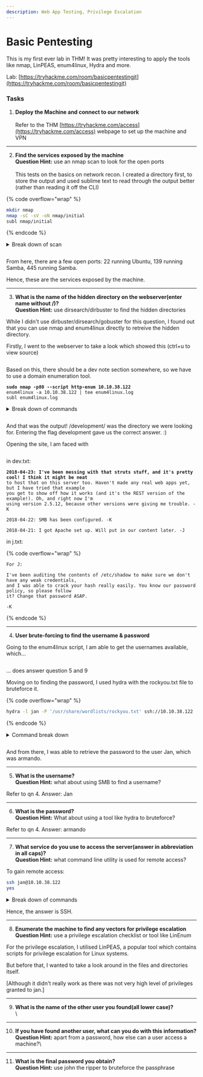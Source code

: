 ```yaml
---
description: Web App Testing, Privilege Escalation
---
```


# Basic Pentesting

This is my first ever lab in THM! It was pretty interesting to apply the tools like nmap, LinPEAS, enum4linux, Hydra and more.&#x20;

Lab: [https://tryhackme.com/room/basicpentestingjt](https://tryhackme.com/room/basicpentestingjt)



### Tasks

1. **Deploy the Machine and connect to our network**\
   \
   Refer to the THM [https://tryhackme.com/access](https://tryhackme.com/access) webpage to set up the machine and VPN

***

2. **Find the services exposed by the machine**\
   **Question Hint:** use an nmap scan to look for the open ports\
   \
   This tests on the basics on network recon. I created a directory first, to store the output and used sublime text to read through the output better (rather than reading it off the CLI)

{% code overflow="wrap" %}
```sh
mkdir nmap
nmap -sC -sV -oN nmap/initial
subl nmap/initial
```
{% endcode %}

<details>

<summary>Break down of scan</summary>

\-sC runs a set of default scripts against open ports to tdetermine if there are known vulnerabilities or misconfigurations that we can use

\-sV probes all open ports it finds, determining if we are able to get the service version information. This allows us in identifying potential vulnerabilities associated with the version of that service

\-oN just specifies the output format and file for scan results (initial will be the file within the directory "nmap" here)

</details>

<figure><img src="../../.gitbook/assets/image (24).png" alt=""><figcaption></figcaption></figure>

From here, there are a few open ports: 22 running Ubuntu, 139 running Samba, 445 running Samba.&#x20;

Hence, these are the services exposed by the machine.

***

3. **What is the name of the hidden directory on the webserver(enter name without /)?**\
   **Question Hint:** use dirsearch/dirbuster to find the hidden directories

While I didn't use dirbuster/dirsearch/gobuster for this question, I found out that you can use nmap and enum4linux directly to retreive the hidden directory.



Firstly, I went to the webserver to take a look which showed this (ctrl+u to view source)

<figure><img src="../../.gitbook/assets/image (34).png" alt=""><figcaption></figcaption></figure>

Based on this, there should be a dev note section somewhere, so we have to use a domain enumeration tool.&#x20;

<pre class="language-sh" data-overflow="wrap"><code class="lang-sh"><strong>sudo nmap -p80 --script http-enum 10.10.38.122
</strong>enum4linux -a 10.10.38.122 | tee enum4linux.log
subl enum4linux.log
</code></pre>

<details>

<summary>Break down of commands</summary>

sudo nmap -p80 http-enum 10.10.38.122

* This command uses nmap with elevated privileges (sudo) to scan the target IP.
* \--script http-enum instructs nmap to use the http-enum script which is for information gathering for HTTP services
* \-p80 specifies port 80, which is for HTTP traffic.

&#x20;enum4linux -a 10.10.38.122 | tee enum4linux.log

* This utilises the enum4linux tool to perform enuneration on the target.
* \-a specifies "all", for a comprehensive scan to gather as much information as possible.
* I used | tee enum4linux.log to redirect the output to console and saving it to the log file as it got pretty long and messy.

&#x20;subl enum4linux.log

* used sublime text to open the log file in it.

</details>

<figure><img src="../../.gitbook/assets/image (30).png" alt=""><figcaption></figcaption></figure>

And that was the output! /development/ was the directory we were looking for. Entering the flag development gave us the correct answer. :)



Opening the site, I am faced with&#x20;

<figure><img src="../../.gitbook/assets/image (33).png" alt=""><figcaption></figcaption></figure>

in dev.txt:

<pre data-overflow="wrap"><code><strong>2018-04-23: I've been messing with that struts stuff, and it's pretty cool! I think it might be neat
</strong>to host that on this server too. Haven't made any real web apps yet, but I have tried that example
you get to show off how it works (and it's the REST version of the example!). Oh, and right now I'm
using version 2.5.12, because other versions were giving me trouble. -K

2018-04-22: SMB has been configured. -K

2018-04-21: I got Apache set up. Will put in our content later. -J
</code></pre>



in j.txt:&#x20;

{% code overflow="wrap" %}
```
For J:

I've been auditing the contents of /etc/shadow to make sure we don't have any weak credentials,
and I was able to crack your hash really easily. You know our password policy, so please follow
it? Change that password ASAP.

-K
```
{% endcode %}

***

4. **User brute-forcing to find the username & password**

Going to the enum4linux script, I am able to get the usernames available, which...

<figure><img src="../../.gitbook/assets/image (3).png" alt=""><figcaption></figcaption></figure>

... does answer question 5 and 9

Moving on to finding the password, I used hydra with the rockyou.txt file to bruteforce it.

{% code overflow="wrap" %}
```sh
hydra -l jan -P '/usr/share/wordlists/rockyou.txt' ssh://10.10.38.122

```
{% endcode %}

<details>

<summary>Command break down</summary>

hydra -l jan -P '/usr/share/wordlists/rockyou.txt' ssh://10.10.38.122

* uses hydra (network login cracker) tool to brute-force a SSH server running on the IP address.
* \-l specifies user to be tested as "jan"
* \-P provides path to password list file which is a rockyou.txt wordlist that contains a collection of commonly used passwords.
* ssh://10.10.38.122 - SSH is the target protocol and IP to attack is 10.10.38.122



</details>

<figure><img src="../../.gitbook/assets/image (31).png" alt=""><figcaption></figcaption></figure>

And from there, I was able to retrieve the password to the user Jan, which was armando.

***

5. **What is the username?**\
   **Question Hint:** what about using SMB to find a username?

Refer to qn 4. Answer: Jan

***

6. **What is the password?**\
   **Question Hint:** What about using a tool like hydra to bruteforce?

Refer to qn 4. Answer: armando

***

7. **What service do you use to access the server(answer in abbreviation in all caps)?**\
   **Question Hint:** what command line utility is used for remote access?

To gain remote access:

```bash
ssh jan@10.10.38.122
yes
```

<details>

<summary>Break down of commands</summary>

&#x20;ssh jan@10.10.38.122

* establishes an SSH connection to the IP address with the username Jan and establishes SSH session on remote system that provides access through the remote shell.

</details>

Hence, the answer is SSH.

***

8. **Enumerate the machine to find any vectors for privilege escalation**\
   **Question Hint:** use a privilege escalation checklist or tool like LinEnum

For the privilege escalation, I utilised LinPEAS, a popular tool which contains scripts for privilege escalation for Linux systems.

But before that, I wanted to take a look around in the files and directories itself.&#x20;

\[Although it didn't really work as there was not very high level of privileges granted to jan.]





***

9. **What is the name of the other user you found(all lower case)?**\
   \


***

10. **If you have found another user, what can you do with this information?**\
    **Question Hint:** apart from a password, how else can a user access a machine?\


***

11. **What is the final password you obtain?**\
    **Question Hint:** use john the ripper to bruteforce the passphrase









